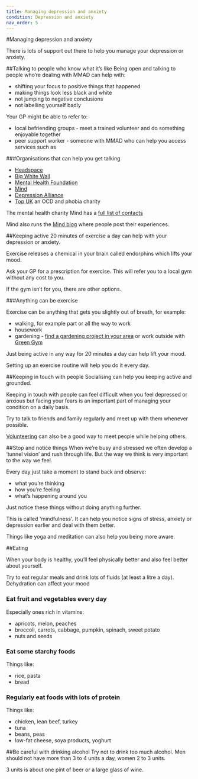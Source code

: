 ```yaml
---
title: Managing depression and anxiety
condition: Depression and anxiety
nav_order: 5
---
```


#Managing depression and anxiety
 
There is lots of support out there to help you manage your depression or anxiety.

##Talking to people who know what it’s like
Being open and talking to people who’re dealing with MMAD can help with:
 
- shifting your focus to positive things that happened
- making things look less black and white
- not jumping to negative conclusions
- not labelling yourself badly
 
Your GP might be able to refer to:
 
- local befriending groups - meet a trained volunteer and do something enjoyable together
- peer support worker - someone with MMAD who can help you access services such as  
 
###Organisations that can help you get talking
 
- [Headspace](https://www.headspace.com/)
- [Big White Wall](https://www.bigwhitewall.com/landing-pages/landingv3.aspx?ReturnUrl=%2f#.VkxmRGThDw4)
- [Mental Health Foundation](http://www.mentalhealth.org.uk/help-information/mental-health-a-z/D/depression)
- [Mind](http://www.mind.org.uk/information-support/types-of-mental-health-problems/depression)
- [Depression Alliance](http://www.depressionalliance.org/how-we-can-help/)
- [Top UK](http://www.topuk.org/) an OCD and phobia charity
 
The mental health charity Mind has a [full list of contacts](http://www.mind.org.uk/information-support/types-of-mental-health-problems/anxiety-and-panic-attacks/useful-contacts/#.Vk8P9WThCRb)
 
Mind also runs the [Mind blog](http://www.mind.org.uk/information-support/your-stories.aspx) where people post their experiences.
 
##Keeping active
20 minutes of exercise a day can help with your depression or anxiety.
 
Exercise releases a chemical in your brain called endorphins which lifts your mood.
 
Ask your GP for a prescription for exercise. This will refer you to a local gym without any cost to you.
 
If the gym isn’t for you, there are other options.  

###Anything can be exercise
 
Exercise can be anything that gets you slightly out of breath, for example:
 
- walking, for example part or all the way to work
- housework
- gardening - [find a gardening project in your area](http://www.mind.org.uk/information-support/drugs-and-treatments/ecotherapy/finding-a-programme/#.VmAbeNDquU4) or work outside with [Green Gym](http://www.tcv.org.uk/greengym)
 
Just being active in any way for 20 minutes a day can help lift your mood.
 
<div class="notice" role="note" aria-label="Information">
  <p>
    Setting up an exercise routine will help you do it every day.
  </p>
</div>
 
##Keeping in touch with people
Socialising can help you keeping active and grounded.

Keeping in touch with people can feel difficult when you feel depressed or anxious but facing your fears is an important part of managing your condition on a daily basis. 

Try to talk to friends and family regularly and meet up with them whenever possible. 

[Volunteering](https://www.gov.uk/government/get-involved/take-part/volunteer) can also be a good way to meet people while helping others. 

##Stop and notice things
When we’re busy and stressed we often develop a ‘tunnel vision’ and rush through life. But the way we think is very important to the way we feel. 

Every day just take a moment to stand back and observe: 

- what you’re thinking
- how you’re feeling 
- what’s happening around you

Just notice these things without doing anything further. 

This is called 'mindfulness'. It can help you notice signs of stress, anxiety or depression earlier and deal with them better.
  
Things like yoga and meditation can also help you being more aware. 
 
##Eating
 
When your body is healthy, you’ll feel physically better and also feel better about yourself. 
 
Try to eat regular meals and drink lots of fluids (at least a litre a day). Dehydration can affect your mood
 
### Eat fruit and vegetables every day
 
Especially ones rich in vitamins:
 
- apricots, melon, peaches
- broccoli, carrots, cabbage, pumpkin, spinach, sweet potato
- nuts and seeds
 
### Eat some starchy foods
 
Things like:
 
- rice, pasta
- bread

### Regularly eat foods with lots of protein
 
Things like:
 
- chicken, lean beef, turkey
- tuna
- beans, peas
- low-fat cheese, soya products, yoghurt
 
##Be careful with drinking alcohol
Try not to drink too much alcohol. Men should not have more than 3 to 4 units a day, women 2 to 3 units.
 
3 units is about one pint of beer or a large glass of wine. 
